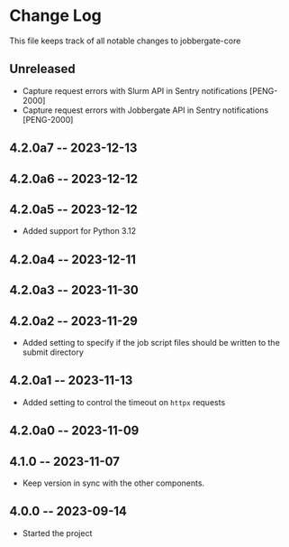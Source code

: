 # Change Log

This file keeps track of all notable changes to jobbergate-core

## Unreleased

- Capture request errors with Slurm API in Sentry notifications [PENG-2000]
- Capture request errors with Jobbergate API in Sentry notifications [PENG-2000]

## 4.2.0a7 -- 2023-12-13

## 4.2.0a6 -- 2023-12-12

## 4.2.0a5 -- 2023-12-12

- Added support for Python 3.12

## 4.2.0a4 -- 2023-12-11

## 4.2.0a3 -- 2023-11-30

## 4.2.0a2 -- 2023-11-29

- Added setting to specify if the job script files should be written to the submit directory

## 4.2.0a1 -- 2023-11-13

- Added setting to control the timeout on `httpx` requests

## 4.2.0a0 -- 2023-11-09

## 4.1.0 -- 2023-11-07

- Keep version in sync with the other components.

## 4.0.0 -- 2023-09-14

- Started the project
